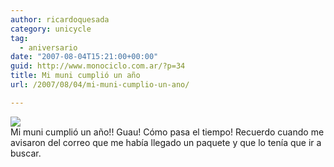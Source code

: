 ```yaml
---
author: ricardoquesada
category: unicycle
tag:
  - aniversario
date: "2007-08-04T15:21:00+00:00"
guid: http://www.monociclo.com.ar/?p=34
title: Mi muni cumplió un año
url: /2007/08/04/mi-muni-cumplio-un-ano/

---
```

[![](/wp-content/uploads/2007/08/df8f7-torta.jpg?w=300)](/wp-content/uploads/2007/08/df8f7-torta.jpg)  
Mi muni cumplió un año!! Guau! Cómo pasa el tiempo! Recuerdo cuando me avisaron del correo que me había llegado un paquete y que lo tenía que ir a buscar.
